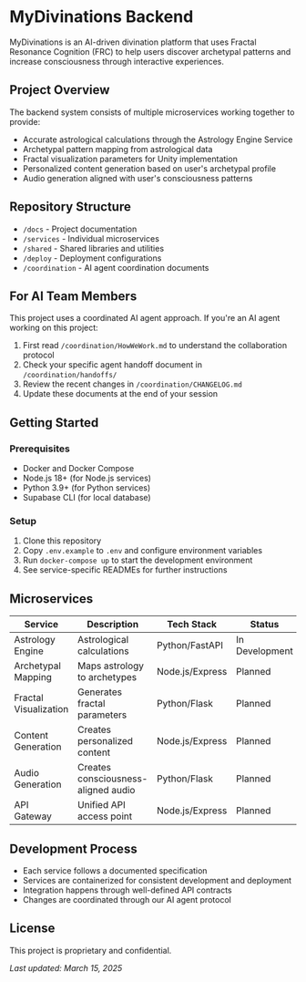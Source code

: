 # MyDivinations Backend

MyDivinations is an AI-driven divination platform that uses Fractal Resonance Cognition (FRC) to help users discover archetypal patterns and increase consciousness through interactive experiences.

## Project Overview

The backend system consists of multiple microservices working together to provide:
- Accurate astrological calculations through the Astrology Engine Service
- Archetypal pattern mapping from astrological data
- Fractal visualization parameters for Unity implementation
- Personalized content generation based on user's archetypal profile
- Audio generation aligned with user's consciousness patterns

## Repository Structure

- `/docs` - Project documentation
- `/services` - Individual microservices
- `/shared` - Shared libraries and utilities
- `/deploy` - Deployment configurations
- `/coordination` - AI agent coordination documents

## For AI Team Members

This project uses a coordinated AI agent approach. If you're an AI agent working on this project:

1. First read `/coordination/HowWeWork.md` to understand the collaboration protocol
2. Check your specific agent handoff document in `/coordination/handoffs/`
3. Review the recent changes in `/coordination/CHANGELOG.md`
4. Update these documents at the end of your session

## Getting Started

### Prerequisites
- Docker and Docker Compose
- Node.js 18+ (for Node.js services)
- Python 3.9+ (for Python services)
- Supabase CLI (for local database)

### Setup
1. Clone this repository
2. Copy `.env.example` to `.env` and configure environment variables
3. Run `docker-compose up` to start the development environment
4. See service-specific READMEs for further instructions

## Microservices

| Service | Description | Tech Stack | Status |
|---------|-------------|------------|--------|
| Astrology Engine | Astrological calculations | Python/FastAPI | In Development |
| Archetypal Mapping | Maps astrology to archetypes | Node.js/Express | Planned |
| Fractal Visualization | Generates fractal parameters | Python/Flask | Planned |
| Content Generation | Creates personalized content | Node.js/Express | Planned |
| Audio Generation | Creates consciousness-aligned audio | Python/Flask | Planned |
| API Gateway | Unified API access point | Node.js/Express | Planned |

## Development Process

- Each service follows a documented specification
- Services are containerized for consistent development and deployment
- Integration happens through well-defined API contracts
- Changes are coordinated through our AI agent protocol

## License

This project is proprietary and confidential.

*Last updated: March 15, 2025*